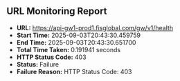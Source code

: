 ## URL Monitoring Report

- **URL:** https://api-gw1-prod1.fisglobal.com/gw/v1/health
- **Start Time:** 2025-09-03T20:43:30.459759
- **End Time:** 2025-09-03T20:43:30.651700
- **Total Time Taken:** 0.191941 seconds
- **HTTP Status Code:** 403
- **Status:** Failure
- **Failure Reason:** HTTP Status Code: 403
